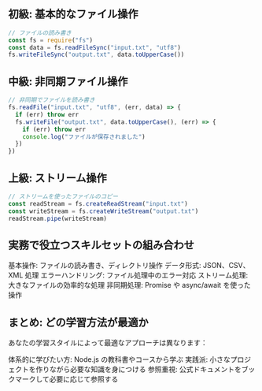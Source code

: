 ## 初級: 基本的なファイル操作

```js
// ファイルの読み書き
const fs = require("fs")
const data = fs.readFileSync("input.txt", "utf8")
fs.writeFileSync("output.txt", data.toUpperCase())
```

## 中級: 非同期ファイル操作

```js
// 非同期でファイルを読み書き
fs.readFile("input.txt", "utf8", (err, data) => {
  if (err) throw err
  fs.writeFile("output.txt", data.toUpperCase(), (err) => {
    if (err) throw err
    console.log("ファイルが保存されました")
  })
})
```

## 上級: ストリーム操作

```js
// ストリームを使ったファイルのコピー
const readStream = fs.createReadStream("input.txt")
const writeStream = fs.createWriteStream("output.txt")
readStream.pipe(writeStream)
```

## 実務で役立つスキルセットの組み合わせ

基本操作: ファイルの読み書き、ディレクトリ操作
データ形式: JSON、CSV、XML 処理
エラーハンドリング: ファイル処理中のエラー対応
ストリーム処理: 大きなファイルの効率的な処理
非同期処理: Promise や async/await を使った操作

## まとめ: どの学習方法が最適か

あなたの学習スタイルによって最適なアプローチは異なります：

体系的に学びたい方: Node.js の教科書やコースから学ぶ
実践派: 小さなプロジェクトを作りながら必要な知識を身につける
参照重視: 公式ドキュメントをブックマークして必要に応じて参照する
